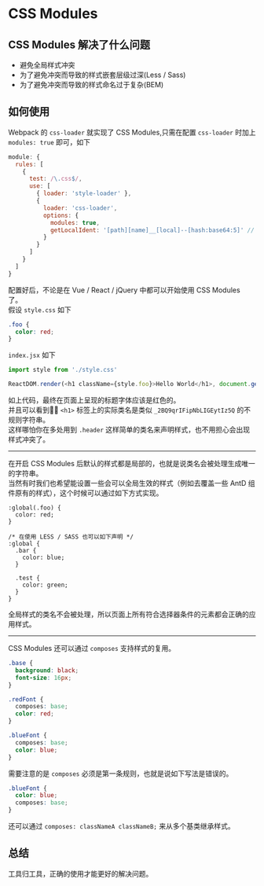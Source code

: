 # CSS Modules

## CSS Modules 解决了什么问题
* 避免全局样式冲突
* 为了避免冲突而导致的样式嵌套层级过深(Less / Sass)
* 为了避免冲突而导致的样式命名过于复杂(BEM)

## 如何使用
Webpack 的 `css-loader` 就实现了 CSS Modules,只需在配置 `css-loader` 时加上 `modules: true` 即可，如下
```js
module: {
  rules: [
    {
      test: /\.css$/,
      use: [
        { loader: 'style-loader' },
        {
          loader: 'css-loader',
          options: {
            modules: true,
            getLocalIdent: '[path][name]__[local]--[hash:base64:5]' // 这样最后生成的类名会提供更多信息 方便 DEBUG   
          }
        }
      ]
    }
  ]
}
```
配置好后，不论是在 Vue / React / jQuery 中都可以开始使用 CSS Modules 了。  
假设 `style.css` 如下 
```css
.foo {
  color: red;
}
```
`index.jsx` 如下
```js
import style from './style.css'

ReactDOM.render(<h1 className={style.foo}>Hello World</h1>, document.getElementById('#app'))
```
如上代码，最终在页面上呈现的标题字体应该是红色的。  
并且可以看到 `<h1>` 标签上的实际类名是类似 `_2BQ9qrIFipNbLIGEytIz5Q` 的不规则字符串。  
这样哪怕你在多处用到 `.header` 这样简单的类名来声明样式，也不用担心会出现样式冲突了。

---

在开启 CSS Modules 后默认的样式都是局部的，也就是说类名会被处理生成唯一的字符串。  
当然有时我们也希望能设置一些会可以全局生效的样式（例如去覆盖一些 AntD 组件原有的样式），这个时候可以通过如下方式实现。
```less
:global(.foo) {
  color: red;
}

/* 在使用 LESS / SASS 也可以如下声明 */
:global {
  .bar {
    color: blue;
  }

  .test {
    color: green;
  }
}
```
全局样式的类名不会被处理，所以页面上所有符合选择器条件的元素都会正确的应用样式。

---

CSS Modules 还可以通过 `composes` 支持样式的复用。
```css
.base {
  background: black;
  font-size: 16px;
}

.redFont {
  composes: base;
  color: red;
}

.blueFont {
  composes: base;
  color: blue;
}
```
需要注意的是 `composes` 必须是第一条规则，也就是说如下写法是错误的。
```css
.blueFont {
  color: blue;
  composes: base;
}
```
还可以通过 `composes: classNameA classNameB;` 来从多个基类继承样式。

## 总结
工具归工具，正确的使用才能更好的解决问题。